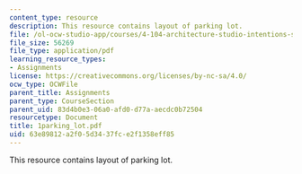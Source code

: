 ```yaml
---
content_type: resource
description: This resource contains layout of parking lot.
file: /ol-ocw-studio-app/courses/4-104-architecture-studio-intentions-spring-2005/63e89812a2f05d3437fce2f1358eff85_1parking_lot.pdf
file_size: 56269
file_type: application/pdf
learning_resource_types:
- Assignments
license: https://creativecommons.org/licenses/by-nc-sa/4.0/
ocw_type: OCWFile
parent_title: Assignments
parent_type: CourseSection
parent_uid: 83d4b0e3-06a0-afd0-d77a-aecdc0b72504
resourcetype: Document
title: 1parking_lot.pdf
uid: 63e89812-a2f0-5d34-37fc-e2f1358eff85
---
```

This resource contains layout of parking lot.